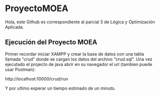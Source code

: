 <h1 class="center"> ProyectoMOEA </h1>
Hola, este Github es correspondiente al parcial 3 de Lógica y Optimización Aplicada.

## Ejecución del Proyecto MOEA

Primer recordar iniciar XAMPP y crear la base de datos con una tabla llamada "crud" donde se cargan los datos del archivo "crud.sql".
Una vez ejecutado el projecto de java abrir en su navegador el url (tambien puede usar Postman):

http://localhost:10000/crud/run

Y por ultimo esperar un tiempo estimado de un minuto.
